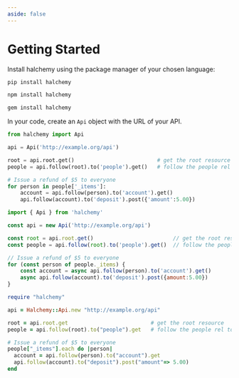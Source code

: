 ```yaml
---
aside: false
---
```

# Getting Started

Install halchemy using the package manager of your chosen language:

<tabs>
<tab name="Python">

```bash
pip install halchemy
```
</tab>

<tab name="Javascript">

```bash
npm install halchemy
```
</tab>

<tab name="Ruby">

```bash
gem install halchemy
```
</tab>
<future-languages />
</tabs>

In your code, create an `Api` object with the URL of your API.

<tabs>
<tab name="Python">

```python
from halchemy import Api

api = Api('http://example.org/api')

root = api.root.get()                          # get the root resource
people = api.follow(root).to('people').get()   # follow the people rel to get the list of people

# Issue a refund of $5 to everyone
for person in people['_items']:
    account = api.follow(person).to('account').get()
    api.follow(account).to('deposit').post({'amount':5.00})
```
</tab>

<tab name="Javascript">

```javascript
import { Api } from 'halchemy'

const api = new Api('http://example.org/api')

const root = api.root.get()                         // get the root resource
const people = api.follow(root).to('people').get()  // follow the people rel to get the list of people

// Issue a refund of $5 to everyone
for (const person of people._items) {
    const account = async api.follow(person).to('account').get()
    async api.follow(account).to('deposit').post({amount:5.00})
}
```
</tab>

<tab name="Ruby">

```ruby
require "halchemy"

api = Halchemy::Api.new "http://example.org/api"

root = api.root.get                          # get the root resource
people = api.follow(root).to("people").get   # follow the people rel to get the list of people

# Issue a refund of $5 to everyone
people["_items"].each do |person|
  account = api.follow(person).to("account").get
  api.follow(account).to("deposit").post("amount"=> 5.00)
end
```
</tab>
<future-languages />
</tabs>
